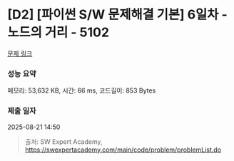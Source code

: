# [D2] [파이썬 S/W 문제해결 기본] 6일차 - 노드의 거리 - 5102 

[문제 링크](https://swexpertacademy.com/main/code/problem/problemDetail.do?contestProbId=AWTVmxDKb1oDFAVT) 

### 성능 요약

메모리: 53,632 KB, 시간: 66 ms, 코드길이: 853 Bytes

### 제출 일자

2025-08-21 14:50



> 출처: SW Expert Academy, https://swexpertacademy.com/main/code/problem/problemList.do